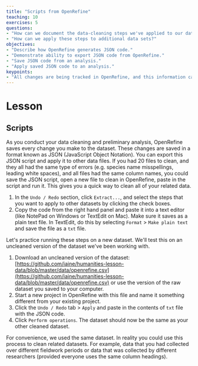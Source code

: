 ```yaml
---
title: "Scripts from OpenRefine"
teaching: 10
exercises: 5
questions:
- "How can we document the data-cleaning steps we've applied to our data?"
- "How can we apply these steps to additional data sets?"
objectives:
- "Describe how OpenRefine generates JSON code."
- "Demonstrate ability to export JSON code from OpenRefine."
- "Save JSON code from an analysis."
- "Apply saved JSON code to an analysis."
keypoints:
- "All changes are being tracked in OpenRefine, and this information can be used for scripts for future analyses or reproducing an analysis."
---
```


# Lesson

## Scripts

As you conduct your data cleaning and preliminary analysis, OpenRefine saves every change you make to the dataset. These 
changes are saved in a format known as JSON (JavaScript Object Notation). You can export this JSON script and apply it to other data files. If you had 20 files to clean, and they all had the same type of errors (e.g. species name misspellings, leading white spaces), and all
files had the same column names, you could save the JSON script, open a new file to clean in OpenRefine, paste in the script and run it.
This gives you a quick way to clean all of your related data.

1. In the `Undo / Redo` section, click `Extract...`, and select the steps that you want to apply to other datasets by clicking the check boxes. 
2. Copy the code from the right hand panel and paste it into a text editor (like NotePad on Windows or TextEdit on Mac). Make sure it saves as a plain text file. In TextEdit, do this by selecting `Format` > `Make plain text` and save the file as a `txt` file. 

Let's practice running these steps on a new dataset. We'll test this on an uncleaned version of the dataset we've been working with. 

1. Download an uncleaned version of the dataset: [https://github.com/iaine/humanities-lesson-data/blob/master/data/openrefine.csv](https://github.com/iaine/humanities-lesson-data/blob/master/data/openrefine.csv) or use the version of the raw dataset you saved to your computer.  
2. Start a new project in OpenRefine with this file and name it something different from your existing project.  
3. Click the `Undo / Redo` tab > `Apply` and paste in the contents of `txt` file with the JSON code. 
4. Click `Perform operations`. The dataset should now be the same as your other cleaned dataset.

For convenience, we used the same dataset. In reality you could use this process to clean related datasets. For example, data that you had collected over different fieldwork periods or data that was collected by different researchers (provided everyone uses the same column headings). 

